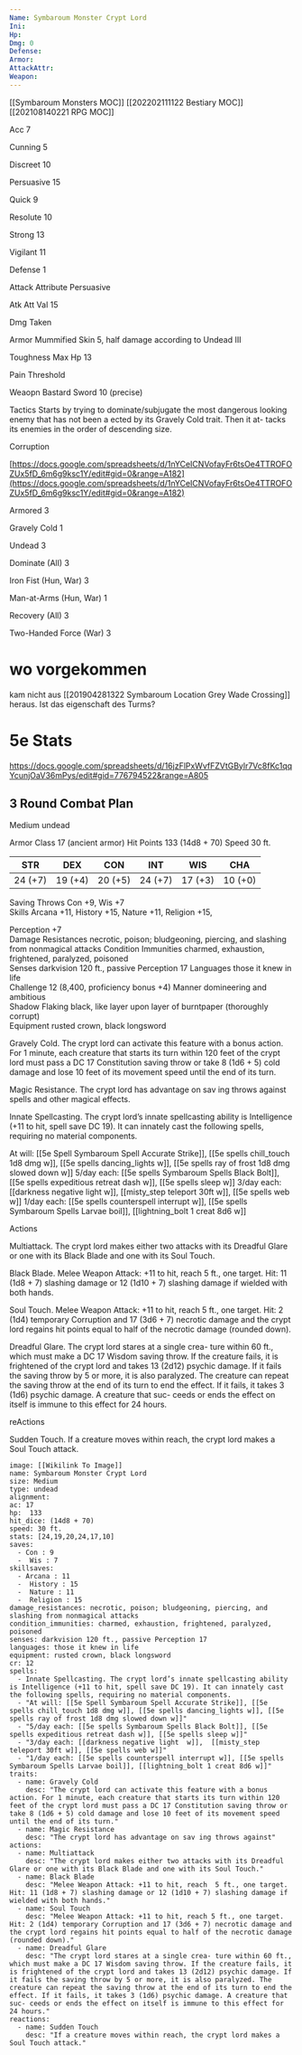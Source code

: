 ```yaml
---
Name: Symbaroum Monster Crypt Lord
Ini: 
Hp: 
Dmg: 0
Defense: 
Armor: 
AttackAttr: 
Weapon: 
---
```

[[Symbaroum Monsters MOC]]
[[202202111122 Bestiary MOC]]
[[202108140221 RPG MOC]]

Acc 7

Cunning 5

Discreet 10

Persuasive 15

Quick 9

Resolute 10

Strong 13

Vigilant 11

Defense 1

Attack Attribute Persuasive

Atk Att Val 15

Dmg Taken

Armor Mummified Skin 5, half damage according to Undead III

Toughness Max Hp 13

Pain Threshold

Weaopn Bastard Sword 10 (precise)

Tactics Starts by trying to dominate/subjugate the most dangerous looking enemy that has not been a ected by its Gravely Cold trait. Then it at- tacks its enemies in the order of descending size.

Corruption

[https://docs.google.com/spreadsheets/d/1nYCeICNVofayFr6tsOe4TTROFOZUx5fD_6m6g9ksc1Y/edit#gid=0&range=A182](https://docs.google.com/spreadsheets/d/1nYCeICNVofayFr6tsOe4TTROFOZUx5fD_6m6g9ksc1Y/edit#gid=0&range=A182)

Armored 3

Gravely Cold 1

Undead 3

Dominate (All) 3

Iron Fist (Hun, War) 3

Man-at-Arms (Hun, War) 1

Recovery (All) 3

Two-Handed Force (War) 3

# wo vorgekommen
kam nicht aus [[201904281322 Symbaroum Location Grey Wade Crossing]] heraus. Ist das eigenschaft des Turms?
 
 
 # 5e Stats 
https://docs.google.com/spreadsheets/d/16jzFlPxWvfFZVtGBylr7Vc8fKc1qqYcunjOaV36mPys/edit#gid=776794522&range=A805
## 3 Round Combat Plan


Medium undead

 

Armor Class 17 (ancient armor) 
Hit Points 133 (14d8 + 70) 
Speed 30 ft.


 

| STR     | DEX     | CON     | INT     | WIS     | CHA     |
| ------- | ------- | ------- | ------- | ------- | ------- |
| 24 (+7) | 19 (+4) | 20 (+5) | 24 (+7) | 17 (+3) | 10 (+0) |




 

Saving Throws Con +9, Wis +7  
Skills Arcana +11, History +15, Nature +11, Religion +15,

Perception +7  
Damage Resistances necrotic, poison; bludgeoning, piercing, and slashing from nonmagical attacks 
Condition Immunities charmed, exhaustion, frightened, paralyzed, poisoned  
Senses darkvision 120 ft., passive Perception 17 
Languages those it knew in life  
Challenge 12 (8,400, proficiency bonus +4) 
Manner domineering and ambitious  
Shadow Flaking black, like layer upon layer of burntpaper (thoroughly corrupt)  
Equipment rusted crown, black longsword


 

Gravely Cold. The crypt lord can activate this feature with a bonus action. For 1 minute, each creature that starts its turn within 120 feet of the crypt lord must pass a DC 17 Constitution saving throw or take 8 (1d6 + 5) cold damage and lose 10 feet of its movement speed until the end of its turn.

Magic Resistance. The crypt lord has advantage on sav ing throws against spells and other magical effects.

Innate Spellcasting. The crypt lord’s innate spellcasting ability is Intelligence (+11 to hit, spell save DC 19). It can innately cast the following spells, requiring no material components.

At will: [[5e Spell Symbaroum Spell Accurate Strike]], [[5e spells chill_touch 1d8 dmg w]], [[5e spells dancing_lights w]], [[5e spells ray of frost 1d8 dmg slowed down w]]
5/day each: [[5e spells Symbaroum Spells Black Bolt]], [[5e spells expeditious retreat dash w]], [[5e spells sleep w]]
3/day each: [[darkness negative light  w]],  [[misty_step teleport 30ft w]], [[5e spells web w]]
1/day each: [[5e spells counterspell interrupt w]], [[5e spells Symbaroum Spells Larvae boil]], [[lightning_bolt 1 creat 8d6 w]]

Actions

Multiattack. The crypt lord makes either two attacks with its Dreadful Glare or one with its Black Blade and one with its Soul Touch.

Black Blade. Melee Weapon Attack: +11 to hit, reach  5 ft., one target. Hit: 11 (1d8 + 7) slashing damage or 12 (1d10 + 7) slashing damage if wielded with both hands.

Soul Touch. Melee Weapon Attack: +11 to hit, reach 5 ft., one target. Hit: 2 (1d4) temporary Corruption and 17 (3d6 + 7) necrotic damage and the crypt lord regains hit points equal to half of the necrotic damage (rounded down).

Dreadful Glare. The crypt lord stares at a single crea- ture within 60 ft., which must make a DC 17 Wisdom saving throw. If the creature fails, it is frightened of the crypt lord and takes 13 (2d12) psychic damage. If it fails the saving throw by 5 or more, it is also paralyzed. The creature can repeat the saving throw at the end of its turn to end the effect. If it fails, it takes 3 (1d6) psychic damage. A creature that suc- ceeds or ends the effect on itself is immune to this effect for 24 hours.

reActions

Sudden Touch. If a creature moves within reach, the crypt lord makes a Soul Touch attack.


```statblock
image: [[Wikilink To Image]]
name: Symbaroum Monster Crypt Lord
size: Medium
type: undead
alignment:
ac: 17
hp:  133
hit_dice: (14d8 + 70)
speed: 30 ft.
stats: [24,19,20,24,17,10]
saves:
  - Con : 9
  -  Wis : 7
skillsaves:
  - Arcana : 11
  -  History : 15
  -  Nature : 11
  -  Religion : 15
damage_resistances: necrotic, poison; bludgeoning, piercing, and slashing from nonmagical attacks
condition_immunities: charmed, exhaustion, frightened, paralyzed, poisoned
senses: darkvision 120 ft., passive Perception 17
languages: those it knew in life
equipment: rusted crown, black longsword
cr: 12
spells:
  - Innate Spellcasting. The crypt lord’s innate spellcasting ability is Intelligence (+11 to hit, spell save DC 19). It can innately cast the following spells, requiring no material components.
  - "At will: [[5e Spell Symbaroum Spell Accurate Strike]], [[5e spells chill_touch 1d8 dmg w]], [[5e spells dancing_lights w]], [[5e spells ray of frost 1d8 dmg slowed down w]]"
  - "5/day each: [[5e spells Symbaroum Spells Black Bolt]], [[5e spells expeditious retreat dash w]], [[5e spells sleep w]]"
  - "3/day each: [[darkness negative light  w]],  [[misty_step teleport 30ft w]], [[5e spells web w]]"
  - "1/day each: [[5e spells counterspell interrupt w]], [[5e spells Symbaroum Spells Larvae boil]], [[lightning_bolt 1 creat 8d6 w]]"
traits:
  - name: Gravely Cold
    desc: "The crypt lord can activate this feature with a bonus action. For 1 minute, each creature that starts its turn within 120 feet of the crypt lord must pass a DC 17 Constitution saving throw or take 8 (1d6 + 5) cold damage and lose 10 feet of its movement speed until the end of its turn."
  - name: Magic Resistance
    desc: "The crypt lord has advantage on sav ing throws against"
actions:
  - name: Multiattack
    desc: "The crypt lord makes either two attacks with its Dreadful Glare or one with its Black Blade and one with its Soul Touch."
  - name: Black Blade
    desc: "Melee Weapon Attack: +11 to hit, reach  5 ft., one target. Hit: 11 (1d8 + 7) slashing damage or 12 (1d10 + 7) slashing damage if wielded with both hands."
  - name: Soul Touch
    desc: "Melee Weapon Attack: +11 to hit, reach 5 ft., one target. Hit: 2 (1d4) temporary Corruption and 17 (3d6 + 7) necrotic damage and the crypt lord regains hit points equal to half of the necrotic damage (rounded down)."
  - name: Dreadful Glare
    desc: "The crypt lord stares at a single crea- ture within 60 ft., which must make a DC 17 Wisdom saving throw. If the creature fails, it is frightened of the crypt lord and takes 13 (2d12) psychic damage. If it fails the saving throw by 5 or more, it is also paralyzed. The creature can repeat the saving throw at the end of its turn to end the effect. If it fails, it takes 3 (1d6) psychic damage. A creature that suc- ceeds or ends the effect on itself is immune to this effect for 24 hours."
reactions:
  - name: Sudden Touch
    desc: "If a creature moves within reach, the crypt lord makes a Soul Touch attack."
```